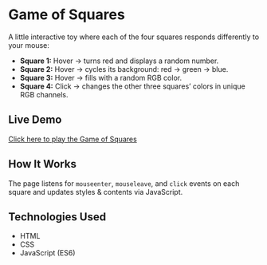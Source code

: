 # Game of Squares

A little interactive toy where each of the four squares responds differently to your mouse:

- **Square 1:** Hover → turns red and displays a random number.  
- **Square 2:** Hover → cycles its background: red → green → blue.  
- **Square 3:** Hover → fills with a random RGB color.  
- **Square 4:** Click → changes the other three squares’ colors in unique RGB channels.

## Live Demo

[Click here to play the Game of Squares](https://janvi-raj11.github.io/game-of-square/)

## How It Works

The page listens for `mouseenter`, `mouseleave`, and `click` events on each square and updates styles & contents via JavaScript.

## Technologies Used
- HTML
- CSS
- JavaScript (ES6)
